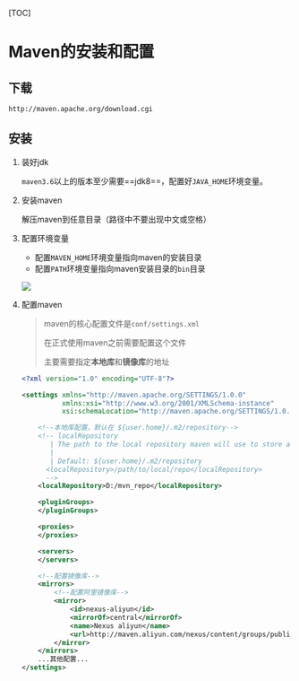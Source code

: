 [TOC]



# Maven的安装和配置

## 下载

`http://maven.apache.org/download.cgi`



## 安装

1. 装好jdk

   `maven3.6`以上的版本至少需要==jdk8==，配置好`JAVA_HOME`环境变量。

2. 安装maven

   解压maven到任意目录（路径中不要出现中文或空格）

3. 配置环境变量

   - 配置`MAVEN_HOME`环境变量指向maven的安装目录
   - 配置`PATH`环境变量指向maven安装目录的`bin`目录

   ![](https://gitee.com/sxhDrk/images/raw/master/imgs/配置maven环境变量.png)

4. 配置maven

   > maven的核心配置文件是`conf/settings.xml`
   >
   > 在正式使用maven之前需要配置这个文件
   >
   > 主要需要指定**本地库**和**镜像库**的地址

   ```xml
   <?xml version="1.0" encoding="UTF-8"?>
   
   <settings xmlns="http://maven.apache.org/SETTINGS/1.0.0"
             xmlns:xsi="http://www.w3.org/2001/XMLSchema-instance"
             xsi:schemaLocation="http://maven.apache.org/SETTINGS/1.0.0 http://maven.apache.org/xsd/settings-1.0.0.xsd">
   
       <!--本地库配置，默认在 ${user.home}/.m2/repository-->
       <!-- localRepository
          | The path to the local repository maven will use to store artifacts.
          |
          | Default: ${user.home}/.m2/repository
         <localRepository>/path/to/local/repo</localRepository>
         -->
       <localRepository>D:/mvn_repo</localRepository>
   
       <pluginGroups>
       </pluginGroups>
   
       <proxies>
       </proxies>
   
       <servers>
       </servers>
   
       <!--配置镜像库-->
       <mirrors>
           <!--配置阿里镜像库-->   
           <mirror>
               <id>nexus-aliyun</id>
               <mirrorOf>central</mirrorOf>
               <name>Nexus aliyun</name>
               <url>http://maven.aliyun.com/nexus/content/groups/public</url>
           </mirror>
       </mirrors>
       ...其他配置...
   </settings>
   
   ```

   